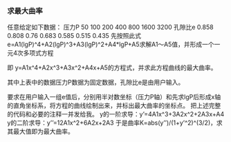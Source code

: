 ###  求最大曲率
任意给定如下数据：
压力P	50	100	200	400	800	1600	3200
孔隙比e	0.858	0.808	0.76	0.683	0.585	0.515	0.435
先按照此式e=A1(lgP)^4+A2(lgP)^3+A3(lgP)^2+A4*lgP+A5求解A1～A5值，并形成一个一元4次多项式方程

即 y=A1x^4+A2x^3+A3x^2+A4x+A5的方程式，并求此方程曲线的最大曲率。

其中上表中的数据压力P数据为固定数据，孔隙比e是由用户输入。



要求在用户输入一组e值后，分别用半对数坐标（压力P轴）和先求lgP后形成x轴的直角坐标系，将方程的曲线绘制出来，并标出最大曲率的坐标点。
把上述完整的代码和必要的注释一并发给我。
y的一阶求导：y’=4A1x^3+3A2x^2+2A3x+A4
y的二阶求导：y’’=12A1x^2+6A2x+2A3
于是曲率K=abs(y’’)/(1+y’^2)^(3/2)，求其最大值即为最大曲率。
